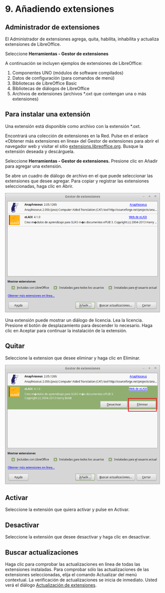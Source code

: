 
# 9. Añadiendo extensiones

## Administrador de extensiones

El Administrador de extensiones agrega, quita, habilita, inhabilita y actualiza extensiones de LibreOffice.

Seleccione **Herramientas - Gestor de extensiones**

A continuación se incluyen ejemplos de extensiones de LibreOffice:

1. Componentes UNO (módulos de software compilados)
1. Datos de configuración (para comandos de menú)
1. Bibliotecas de LibreOffice Basic
1. Bibliotecas de diálogos de LibreOffice
1. Archivos de extensiones (archivos *.oxt que contengan una o más extensiones)

## Para instalar una extensión

Una extensión está disponible como archivo con la extensión *.oxt.

Encontrará una colección de extensiones en la Red. Pulse en el enlace «Obtener más extensiones en línea» del Gestor de extensiones para abrir el navegador web y visitar el sitio [extensions.libreoffice.org](http://extensions.libreoffice.org/). Busque la extensión deseada y descárguela.

Seleccione **Herramientas - Gestor de extensiones.** Presione clic en Añadir para agregar una extensión.

Se abre un cuadro de diálogo de archivo en el que puede seleccionar las extensiones que desee agregar. Para copiar y registrar las extensiones seleccionadas, haga clic en Abrir.

![](img/Gestor_de_extensiones_340.png)

Una extensión puede mostrar un diálogo de licencia. Lea la licencia. Presione el botón de desplazamiento para descender lo necesario. Haga clic en Aceptar para continuar la instalación de la extensión.

## Quitar

Seleccione la extension que desee eliminar y haga clic en Eliminar.

![](img/Gestor_de_extensiones_341.png)

## Activar

Seleccione la extensión que quiera activar y pulse en Activar.

## Desactivar

Seleccione la extensión que desee desactivar y haga clic en desactivar.

## Buscar actualizaciones

Haga clic para comprobar las actualizaciones en línea de todas las extensiones instaladas. Para comprobar sólo las actualizaciones de las extensiones seleccionadas, elija el comando Actualizar del menú contextual. La verificación de actualizaciones se inicia de inmediato. Usted verá el diálogo [Actualización de extensiones](https://help.libreoffice.org/Common/Extension_Update/es).

## 

